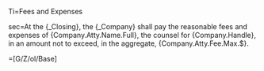 Ti=Fees and Expenses

sec=At the {_Closing}, the {_Company} shall pay the reasonable fees and expenses of {Company.Atty.Name.Full}, the counsel for {Company.Handle}, in an amount not to exceed, in the aggregate, {Company.Atty.Fee.Max.$}.

=[G/Z/ol/Base]
